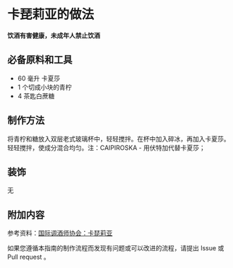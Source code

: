 
# 卡琵莉亚的做法

**饮酒有害健康，未成年人禁止饮酒**

## 必备原料和工具

- 60 毫升 卡夏莎 
- 1 个切成小块的青柠 
- 4 茶匙白蔗糖


## 制作方法

将青柠和糖放入双层老式玻璃杯中，轻轻搅拌。在杯中加入碎冰，再加入卡夏莎。轻轻搅拌，使成分混合均匀。注：CAIPIROSKA - 用伏特加代替卡夏莎；

## 装饰

无

## 附加内容

参考资料：[国际调酒师协会：卡琵莉亚](https://iba-world.com/caipirinha/)

如果您遵循本指南的制作流程而发现有问题或可以改进的流程，请提出 Issue 或 Pull request 。
